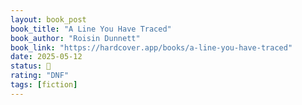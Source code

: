 ```yaml
---
layout: book_post
book_title: "A Line You Have Traced"
book_author: "Roisin Dunnett"
book_link: "https://hardcover.app/books/a-line-you-have-traced"
date: 2025-05-12
status: 📕
rating: "DNF"
tags: [fiction]
---
```


